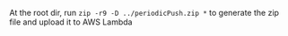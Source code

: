 At the root dir, run `zip -r9 -D ../periodicPush.zip *` to generate the zip file and upload it to AWS Lambda
